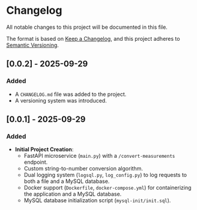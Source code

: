 # Changelog

All notable changes to this project will be documented in this file.

The format is based on [Keep a Changelog](https://keepachangelog.com/en/1.0.0/),
and this project adheres to [Semantic Versioning](https://semver.org/spec/v2.0.0.html).

## [0.0.2] - 2025-09-29

### Added
- A `CHANGELOG.md` file was added to the project.
- A versioning system was introduced.

## [0.0.1] - 2025-09-29

### Added
- **Initial Project Creation**:
    - FastAPI microservice (`main.py`) with a `/convert-measurements` endpoint.
    - Custom string-to-number conversion algorithm.
    - Dual logging system (`logsql.py`, `log_config.py`) to log requests to both a file and a MySQL database.
    - Docker support (`Dockerfile`, `docker-compose.yml`) for containerizing the application and a MySQL database.
    - MySQL database initialization script (`mysql-init/init.sql`).